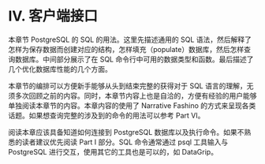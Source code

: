 # IV. 客户端接口

本章节 PostgreSQL 的 SQL 的用法。这里先描述通用的 SQL 语法，然后解释了怎样为保存数据而创建对应的结构，怎样填充（populate）数据库，然后怎样查询数据库。中间部分展示了在 SQL 命令行中可用的数据类型和函数。最后描述了几个优化数据库性能的几个方面。

本章节的编排可以方便新手能够从头到结束完整的获得对于 SQL 语言的理解，无须多次回顾之前的内容。同时，本章节内容上也是自洽的，方便有经验的用户能够单独阅读本章节的内容。本章内容的使用了 Narrative Fashino 的方式来呈现各类话题。如果想查询完整的涉及到的命令的用法可以参考 Part VI。

阅读本章应该具备知道如何连接到 PostgreSQL 数据库以及执行命令。如果不熟悉的读者建议优先阅读 Part I 部分。SQL 命令通常通过 psql 工具输入与 PostgreSQL 进行交互，使用其它的工具也是可以的，如 DataGrip。